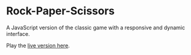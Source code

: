 # Rock-Paper-Scissors
A JavaScript version of the classic game with a responsive and dynamic interface.

Play the <a href="https://aksaleksa.github.io/Rock-Paper-Scissors/">live version here</a>.
